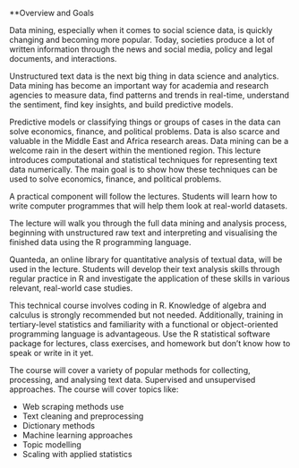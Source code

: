 **Overview and Goals

Data mining, especially when it comes to social science data, is quickly changing and becoming more popular. Today, societies produce a lot of written information through the news and social media, policy and legal documents, and interactions. 

  Unstructured text data is the next big thing in data science and analytics. Data mining has become an important way for academia and research agencies to measure data, find patterns and trends in real-time, understand the sentiment, find key insights, and build predictive models. 

  Predictive models or classifying things or groups of cases in the data can solve economics, finance, and political problems. Data is also scarce and valuable in the Middle East and Africa research areas. Data mining can be a welcome rain in the desert within the mentioned region. This lecture introduces computational and statistical techniques for representing text data numerically. The main goal is to show how these techniques can be used to solve economics, finance, and political problems. 

  A practical component will follow the lectures. Students will learn how to write computer programmes that will help them look at real-world datasets.

  The lecture will walk you through the full data mining and analysis process, beginning with unstructured raw text and interpreting and visualising the finished data using the R programming language. 

  Quanteda, an online library for quantitative analysis of textual data, will be used in the lecture. Students will develop their text analysis skills through regular practice in R and investigate the application of these skills in various relevant, real-world case studies. 

  This technical course involves coding in R. Knowledge of algebra and calculus is strongly recommended but not needed. Additionally, training in tertiary-level statistics and familiarity with a functional or object-oriented programming language is advantageous.
  Use the R statistical software package for lectures, class exercises, and homework but don’t know how to speak or write in it yet.

  The course will cover a variety of popular methods for collecting, processing, and analysing text data. Supervised and unsupervised approaches. The course will cover topics like: 
  
- Web scraping methods use
- Text cleaning and preprocessing 
- Dictionary methods 
- Machine learning approaches
- Topic modelling
- Scaling with applied statistics 
